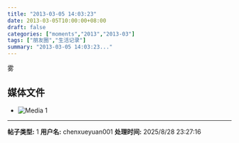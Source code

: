 ```yaml
---
title: "2013-03-05 14:03:23"
date: 2013-03-05T10:00:00+08:00
draft: false
categories: ["moments","2013","2013-03"]
tags: ["朋友圈","生活记录"]
summary: "2013-03-05 14:03:23..."
---
```


雾

## 媒体文件

- ![Media 1](/Moments/photos/2013-03-05/201303051403230.jpg)

---

**帖子类型:** 1
**用户名:** chenxueyuan001
**处理时间:** 2025/8/28 23:27:16